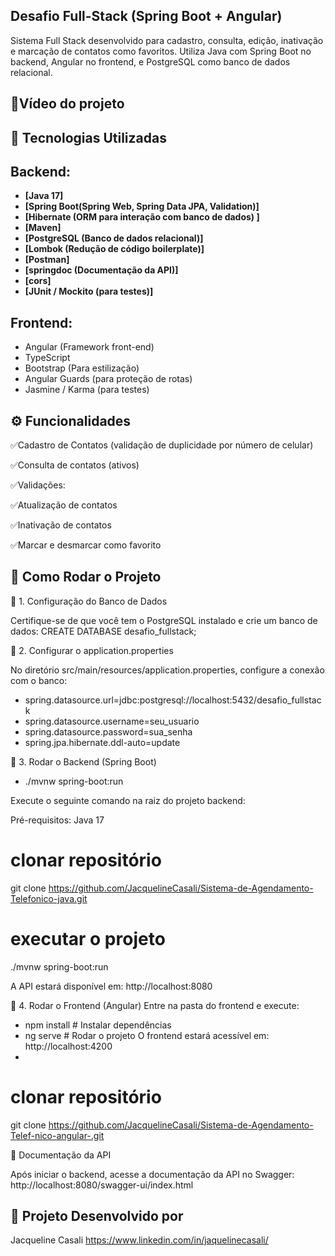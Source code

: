 ## Desafio Full-Stack (Spring Boot + Angular)

Sistema Full Stack desenvolvido para cadastro, consulta, edição, inativação e marcação de contatos como favoritos. Utiliza Java com Spring Boot no backend, Angular no frontend, e PostgreSQL como banco de dados relacional.

## 🎥Vídeo do projeto


## 🚀 Tecnologias Utilizadas

## Backend:
- **[Java 17]**
- **[Spring Boot(Spring Web, Spring Data JPA, Validation)]**
- **[Hibernate (ORM para interação com banco de dados) ]**
- **[Maven]**
- **[PostgreSQL (Banco de dados relacional)]**
- **[Lombok (Redução de código boilerplate)]**
- **[Postman]**
- **[springdoc (Documentação da API)]**
- **[cors]**
- **[JUnit / Mockito (para testes)]**

## Frontend:

- Angular (Framework front-end)
- TypeScript
- Bootstrap (Para estilização)
- Angular Guards (para proteção de rotas)
- Jasmine / Karma (para testes)

## ⚙️ Funcionalidades

✅Cadastro de Contatos (validação de duplicidade por número de celular)

✅Consulta de contatos (ativos)

✅Validações:

✅Atualização de contatos

✅Inativação de contatos

✅Marcar e desmarcar como favorito


## 🚀 Como Rodar o Projeto

📌 1. Configuração do Banco de Dados

Certifique-se de que você tem o PostgreSQL instalado e crie um banco de dados:
CREATE DATABASE desafio_fullstack;

📌 2. Configurar o application.properties

No diretório src/main/resources/application.properties, configure a conexão com o banco:

- spring.datasource.url=jdbc:postgresql://localhost:5432/desafio_fullstack
- spring.datasource.username=seu_usuario
- spring.datasource.password=sua_senha
- spring.jpa.hibernate.ddl-auto=update

📌 3. Rodar o Backend (Spring Boot)
- ./mvnw spring-boot:run


Execute o seguinte comando na raiz do projeto backend:

Pré-requisitos: Java 17

# clonar repositório
git clone https://github.com/JacquelineCasali/Sistema-de-Agendamento-Telefonico-java.git

# executar o projeto
./mvnw spring-boot:run

A API estará disponível em: http://localhost:8080


📌 4. Rodar o Frontend (Angular)
Entre na pasta do frontend e execute:

- npm install  # Instalar dependências
- ng serve     # Rodar o projeto
  O frontend estará acessível em: http://localhost:4200
-
# clonar repositório
git clone https://github.com/JacquelineCasali/Sistema-de-Agendamento-Telef-nico-angular-.git

📖 Documentação da API

Após iniciar o backend, acesse a documentação da API no Swagger:
http://localhost:8080/swagger-ui/index.html

## 📝 Projeto Desenvolvido por
Jacqueline Casali
https://www.linkedin.com/in/jaquelinecasali/



